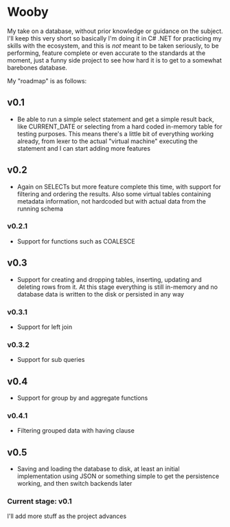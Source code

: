 # Wooby

My take on a database, without prior knowledge or guidance on the subject.
I'll keep this very short so basically I'm doing it in C# .NET for practicing my skills
with the ecosystem, and this is *not* meant to be taken seriously, to be performing,
feature complete or even accurate to the standards at the moment, just a funny side
project to see how hard it is to get to a somewhat barebones database.

My "roadmap" is as follows:

## v0.1
* Be able to run a simple select statement and get a simple result back, like CURRENT_DATE or selecting from a hard coded in-memory table for testing purposes. This means there's a little bit of everything working already, from lexer to the actual "virtual machine" executing the statement and I can start adding more features

## v0.2
* Again on SELECTs but more feature complete this time, with support for filtering and ordering the results. Also some virtual tables containing metadata information, not hardcoded but with actual data from the running schema

### v0.2.1
* Support for functions such as COALESCE

## v0.3
* Support for creating and dropping tables, inserting, updating and deleting rows from it. At this stage everything is still in-memory and no database data is written to the disk or persisted in any way

### v0.3.1
* Support for left join

### v0.3.2
* Support for sub queries

## v0.4
* Support for group by and aggregate functions

### v0.4.1
* Filtering grouped data with having clause

## v0.5
* Saving and loading the database to disk, at least an initial implementation using JSON or something simple to get the persistence working, and then switch backends later

### Current stage: v0.1

I'll add more stuff as the project advances